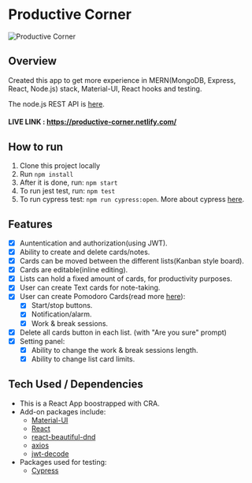 # Productive Corner

![Productive Corner](https://res.cloudinary.com/jimskretas/image/upload/v1586595977/productive-corner-app.png)

## Overview

Created this app to get more experience in MERN(MongoDB, Express, React, Node.js) stack, Material-UI, React hooks and testing.

The node.js REST API is [here](https://github.com/jimskretas/productive-corner-api).

#### LIVE LINK : https://productive-corner.netlify.com/

## How to run

1. Clone this project locally
2. Run `npm install`
3. After it is done, run: `npm start`
4. To run jest test, run: `npm test`
5. To run cypress test: `npm run cypress:open`. More about cypress [here](https://docs.cypress.io/guides/getting-started/installing-cypress.html).

## Features

- [x] Auntentication and authorization(using JWT).
- [x] Ability to create and delete cards/notes.
- [x] Cards can be moved between the different lists(Kanban style board).
- [x] Cards are editable(inline editing).
- [x] Lists can hold a fixed amount of cards, for productivity purposes.
- [x] User can create Text cards for note-taking.
- [x] User can create Pomodoro Cards(read more [here](https://en.wikipedia.org/wiki/Pomodoro_Technique)):
  - [x] Start/stop buttons.
  - [x] Notification/alarm.
  - [x] Work & break sessions.
- [x] Delete all cards button in each list. (with "Are you sure" prompt)
- [x] Setting panel:
  - [x] Ability to change the work & break sessions length.
  - [x] Ability to change list card limits.

## Tech Used / Dependencies

- This is a React App boostrapped with CRA.
- Add-on packages include: <br>
  - [Material-UI](https://www.npmjs.com/package/@material-ui/core)
  - [React <Countdown />](https://www.npmjs.com/package/react-countdown)
  - [react-beautiful-dnd](https://www.npmjs.com/package/react-beautiful-dnd)
  - [axios](https://www.npmjs.com/package/axios)
  - [jwt-decode](https://www.npmjs.com/package/jwt-decode)
- Packages used for testing: <br>
  - [Cypress](https://www.npmjs.com/package/cypress)
